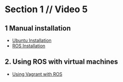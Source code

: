 # Section 1 // Video 5

## 1 Manual installation

- [Ubuntu Installation](ubuntu-installation.md)
- [ROS Installation](ros-installation.md)

## 2. Using ROS with virtual machines

- [Using Vagrant with ROS](ros-and-vagrant.md)
